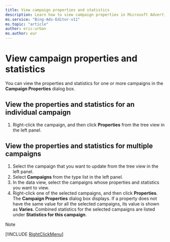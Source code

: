 ```yaml
---
title: View campaign properties and statistics
description: Learn how to view campaign properties in Microsoft Advertising Editor.
ms.service: "Bing-Ads-Editor-v11"
ms.topic: "article"
author: eric-urban
ms.author: eur
---
```


# View campaign properties and statistics

You can view the properties and statistics for one or more campaigns in the **Campaign Properties** dialog box.

## View the properties and statistics for an individual campaign
1. Right-click the campaign, and then click **Properties** from the tree view in the left panel.

## View the properties and statistics for multiple campaigns
1. Select the campaign that you want to update from the tree view in the left panel.
1. Select **Campaigns** from the type list in the left panel.
1. In the data view, select the campaigns whose properties and statistics you want to view.
1. Right-click one of the selected campaigns, and then click **Properties**.
The **Campaign Properties** dialog box displays. If a property does not have the same value for all the selected campaigns, its value is shown as **Varies**. Combined statistics for the selected campaigns are listed under **Statistics for this campaign**.

> [!NOTE]
> [!INCLUDE [RightClickMenu](./includes/RightClickMenu.md)]


